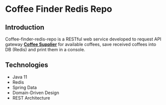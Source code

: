 # Coffee Finder Redis Repo

## Introduction

Coffee-finder-redis-repo is a RESTful web service developed to request API gateway 
**[Coffee Supplier](https://github.com/LolitaYuruts/coffee-supplier)** for available coffees, save received coffees into
DB (Redis) and print them in a console.

## Technologies

- Java 11
- Redis
- Spring Data
- Domain-Driven Design
- REST Architecture